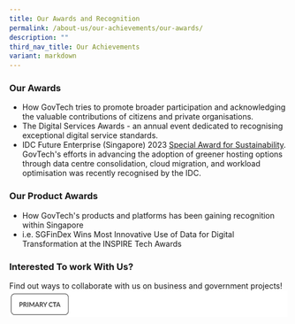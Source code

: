 ```yaml
---
title: Our Awards and Recognition
permalink: /about-us/our-achievements/our-awards/
description: ""
third_nav_title: Our Achievements
variant: markdown
---
```

### Our Awards

- How GovTech tries to promote broader participation and acknowledging the valuable contributions of citizens and private organisations.
- The Digital Services Awards - an annual event dedicated to recognising exceptional digital service standards.
- IDC Future Enterprise (Singapore) 2023 [Special Award for Sustainability](https://www.idc.com/getdoc.jsp?containerId=prAP51332323). GovTech's efforts in advancing the adoption of greener hosting options through data centre consolidation, cloud migration, and workload optimisation was recently recognised by the IDC. 

### Our Product Awards

- How GovTech's products and platforms has been gaining recognition within Singapore
-  i.e. SGFinDex Wins Most Innovative Use of Data for Digital Transformation at the INSPIRE Tech Awards

### Interested To work With Us?

Find out ways to collaborate with us on business and government projects!
![Lorem Ipsum](/images/Placeholders/Screenshot_2023_11_10_at_12_19_03_PM.png)